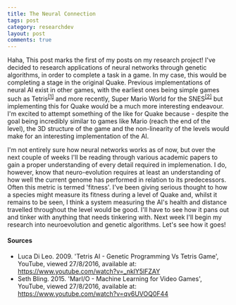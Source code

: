 ```yaml
---
title: The Neural Connection
tags: post
category: researchdev
layout: post
comments: true
---
```


<p>
Haha, This post marks the first of my posts on my research project! I've decided to research applications of neural networks through genetic algorithms, in order to complete a task in a game. In my case, this would be completing a stage in the original Quake. Previous implementations of neural AI exist in other games, with the earliest ones being simple games such as Tetris<sup><a href="#s1">[1]</a></sup> and more recently, Super Mario World for the SNES<sup><a href="#s2">[2]</a></sup> but implementing this for Quake would be a much more interesting endeavour. I'm excited to attempt something of the like for Quake because - despite the goal being incredibly similar to games like Mario (reach the end of the level), the 3D structure of the game and the non-linearity of the levels would make for an interesting implementation of the AI.
</p>
<p>
I'm not entirely sure how neural networks works as of now, but over the next couple of weeks I'll be reading through various academic papers to gain a proper understanding of every detail required in implemenation. I do, however, know that neuro-evolution requires at least an understanding of how well the current genome has performed in relation to its predecessors. Often this metric is termed 'fitness'. I've been giving serious thought to how a species might measure its fitness during a level of Quake and, whilst it remains to be seen, I think a system measuring the AI's health and distance travelled throughout the level would be good. I'll have to see how it pans out and tinker with anything that needs tinkering with. Next week I'll begin my research into neuroevolution and genetic algorithms. Let's see how it goes!
</p>

<h4>Sources</h4>
<ul class="sources">
  <li id="s1">Luca Di Leo. 2009. 'Tetris AI - Genetic Programming Vs Tetris Game', YouTube, viewed 27/8/2016, available at: <a href="https://www.youtube.com/watch?v=_nklY5lFZAY">https://www.youtube.com/watch?v=_nklY5lFZAY</a></li>
  <li id="s2">Seth Bling. 2015. 'MarI/O - Machine Learning for Video Games', YouTube, viewed 27/8/2016, available at: <a href="https://www.youtube.com/watch?v=qv6UVOQ0F44">https://www.youtube.com/watch?v=qv6UVOQ0F44</a></li>
</ul>